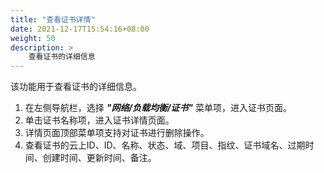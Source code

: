 ```yaml
---
title: "查看证书详情"
date: 2021-12-17T15:54:16+08:00
weight: 50
description: >
    查看证书的详细信息
---
```


该功能用于查看证书的详细信息。

1. 在左侧导航栏，选择 **_"网络/负载均衡/证书"_** 菜单项，进入证书页面。
2. 单击证书名称项，进入证书详情页面。
2. 详情页面顶部菜单项支持对证书进行删除操作。
3. 查看证书的云上ID、ID、名称、状态、域、项目、指纹、证书域名、过期时间、创建时间、更新时间、备注。